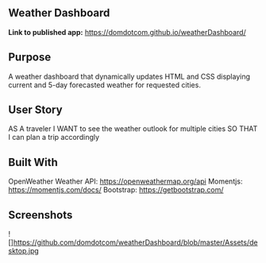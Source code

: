 ## Weather Dashboard

**Link to published app:** https://domdotcom.github.io/weatherDashboard/

## Purpose

A weather dashboard that dynamically updates HTML and CSS displaying current and 5-day forecasted weather for requested cities.

## User Story
AS A traveler
I WANT to see the weather outlook for multiple cities
SO THAT I can plan a trip accordingly


## Built With
OpenWeather Weather API: https://openweathermap.org/api
Momentjs: https://momentjs.com/docs/
Bootstrap: https://getbootstrap.com/



## Screenshots

![]https://github.com/domdotcom/weatherDashboard/blob/master/Assets/desktop.jpg



